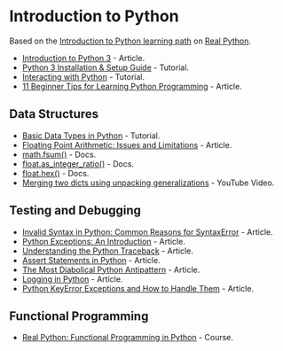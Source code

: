 # Introduction to Python

Based on the [Introduction to Python learning path](https://realpython.com/learning-paths/python3-introduction/) on [Real Python](https://realpython.com/).

* [Introduction to Python 3](https://realpython.com/python-introduction/) - Article.
* [Python 3 Installation & Setup Guide](https://realpython.com/installing-python/) - Tutorial.
* [Interacting with Python](https://realpython.com/interacting-with-python/) - Tutorial.
* [11 Beginner Tips for Learning Python Programming](https://realpython.com/python-beginner-tips/) - Article.

## Data Structures

* [Basic Data Types in Python](https://realpython.com/python-data-types/) - Tutorial.
* [Floating Point Arithmetic: Issues and Limitations](https://docs.python.org/3.6/tutorial/floatingpoint.html) - Article.
* [math.fsum()](https://docs.python.org/3.6/library/math.html#math.fsum) - Docs.
* [float.as_integer_ratio()](https://docs.python.org/3.6/library/stdtypes.html#float.as_integer_ratio) - Docs.
* [float.hex()](https://docs.python.org/3.6/library/stdtypes.html#float.hex) - Docs.
* [Merging two dicts using unpacking generalizations](https://youtu.be/Duexw08KaC8) - YouTube Video.

## Testing and Debugging

* [Invalid Syntax in Python: Common Reasons for SyntaxError](https://realpython.com/invalid-syntax-python/) - Article.
* [Python Exceptions: An Introduction](https://realpython.com/python-exceptions/) - Article.
* [Understanding the Python Traceback](https://realpython.com/python-traceback/) - Article.
* [Assert Statements in Python](https://dbader.org/blog/python-assert-tutorial) - Article.
* [The Most Diabolical Python Antipattern](https://realpython.com/the-most-diabolical-python-antipattern/) - Article.
* [Logging in Python](https://realpython.com/python-logging/) - Article.
* [Python KeyError Exceptions and How to Handle Them](https://realpython.com/python-keyerror/) - Article.

## Functional Programming

* [Real Python: Functional Programming in Python](https://realpython.com/courses/functional-programming-python/) - Course.
